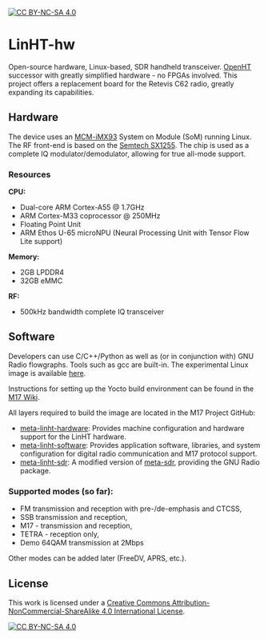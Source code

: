 [![CC BY-NC-SA 4.0][cc-by-nc-sa-shield]][cc-by-nc-sa]

# LinHT-hw
Open-source hardware, Linux-based, SDR handheld transceiver. [OpenHT](https://github.com/M17-Project/OpenHT-hw) successor with greatly simplified hardware - no FPGAs involved.
This project offers a replacement board for the Retevis C62 radio, greatly expanding its capabilities.

## Hardware
The device uses an [MCM-iMX93](https://www.compulab.com/products/computer-on-modules/mcm-imx93-nxp-i-mx-93-som-smd-system-on-module) System on Module (SoM) running Linux. The RF front-end is based on the [Semtech SX1255](https://www.semtech.com/products/wireless-rf/lora-core/sx1255). The chip is used as a complete IQ modulator/demodulator, allowing for true all-mode support.

### Resources
**CPU:**

* Dual-core ARM Cortex-A55 @ 1.7GHz
* ARM Cortex-M33 coprocessor @ 250MHz
* Floating Point Unit
* ARM Ethos U-65 microNPU (Neural Processing Unit with Tensor Flow Lite support)

**Memory:**

* 2GB LPDDR4
* 32GB eMMC

**RF:**

* 500kHz bandwidth complete IQ transceiver

## Software
Developers can use C/C++/Python as well as (or in conjunction with) GNU Radio flowgraphs. Tools such as gcc are built-in. The experimental Linux image is available [here](https://m17project.org/linht/).

Instructions for setting up the Yocto build environment can be found in the [M17 Wiki](https://wiki.m17foundation.org/index.php?title=LinHT_Image_Build).

All layers required to build the image are located in the M17 Project GitHub:

- [meta-linht-hardware](https://github.com/M17-Project/meta-linht-hardware): Provides machine configuration and hardware support for the LinHT hardware.
- [meta-linht-software](https://github.com/M17-Project/meta-linht-software): Provides application software, libraries, and system configuration for digital radio communication and M17 protocol support.
- [meta-linht-sdr](https://github.com/M17-Project/meta-linht-sdr): A modified version of [meta-sdr](https://github.com/balister/meta-sdr), providing the GNU Radio package.

### Supported modes (so far):

* FM transmission and reception with pre-/de-emphasis and CTCSS,
* SSB transmission and reception,
* M17 - transmission and reception,
* TETRA - reception only,
* Demo 64QAM transmission at 2Mbps

Other modes can be added later (FreeDV, APRS, etc.).

## License
This work is licensed under a
[Creative Commons Attribution-NonCommercial-ShareAlike 4.0 International License][cc-by-nc-sa].

[![CC BY-NC-SA 4.0][cc-by-nc-sa-image]][cc-by-nc-sa]

[cc-by-nc-sa]: http://creativecommons.org/licenses/by-nc-sa/4.0/
[cc-by-nc-sa-image]: https://licensebuttons.net/l/by-nc-sa/4.0/88x31.png
[cc-by-nc-sa-shield]: https://img.shields.io/badge/License-CC%20BY--NC--SA%204.0-lightgrey.svg

